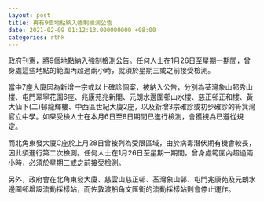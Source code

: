 ```yaml
---
layout: post
title: 再有9個地點納入強制檢測公告
date: 2021-02-09 01:12:13.000000000 +08:00
categories: rthk
---
```


政府刊憲，將9個地點納入強制檢測公告。任何人士在1月26日至星期一期間，曾身處這些地點的範圍內超過兩小時，就須於星期三或之前接受檢測。

當中7座大廈因為新增一宗或以上確診個案，被納入公告，分別為荃灣象山邨秀山樓、屯門翠寧花園6座、兆康苑兆新閣、元朗水邊圍邨山水樓、慈正邨正和樓、黃大仙下(二)邨龍輝樓、中西區世紀大廈2座，以及新增3宗確診或初步確診的筲箕灣官立中學。如果受檢人士在本月6日至8日期間已進行檢測，會獲視為已遵從規定。

而北角東發大廈C座於上月28日曾被列為受限區域，由於病毒潛伏期有機會較長，因此須進行第二次檢測。任何人士在1月26日至星期一期間，曾身處範圍內超過兩小時，必須於星期三或之前接受檢測。

另外，政府會在北角東發大廈、慈雲山慈正邨、荃灣象山邨、屯門兆康苑及元朗水邊圍邨增設流動採樣站，而佐敦渡船角文匯街的流動採樣站則會停止運作。
